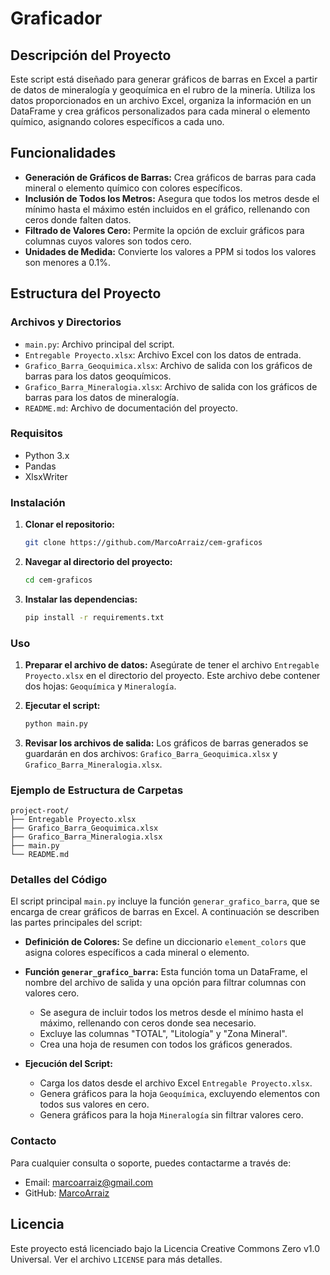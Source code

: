 
# Graficador

## Descripción del Proyecto

Este script está diseñado para generar gráficos de barras en Excel a partir de datos de mineralogía y geoquímica en el rubro de la minería. Utiliza los datos proporcionados en un archivo Excel, organiza la información en un DataFrame y crea gráficos personalizados para cada mineral o elemento químico, asignando colores específicos a cada uno.

## Funcionalidades

- **Generación de Gráficos de Barras:** Crea gráficos de barras para cada mineral o elemento químico con colores específicos.
- **Inclusión de Todos los Metros:** Asegura que todos los metros desde el mínimo hasta el máximo estén incluidos en el gráfico, rellenando con ceros donde falten datos.
- **Filtrado de Valores Cero:** Permite la opción de excluir gráficos para columnas cuyos valores son todos cero.
- **Unidades de Medida:** Convierte los valores a PPM si todos los valores son menores a 0.1%.

## Estructura del Proyecto

### Archivos y Directorios

- `main.py`: Archivo principal del script.
- `Entregable Proyecto.xlsx`: Archivo Excel con los datos de entrada.
- `Grafico_Barra_Geoquimica.xlsx`: Archivo de salida con los gráficos de barras para los datos geoquímicos.
- `Grafico_Barra_Mineralogia.xlsx`: Archivo de salida con los gráficos de barras para los datos de mineralogía.
- `README.md`: Archivo de documentación del proyecto.

### Requisitos

- Python 3.x
- Pandas
- XlsxWriter

### Instalación

1. **Clonar el repositorio:**
   ```bash
   git clone https://github.com/MarcoArraiz/cem-graficos
   ```
2. **Navegar al directorio del proyecto:**
   ```bash
   cd cem-graficos
   ```
3. **Instalar las dependencias:**
   ```bash
   pip install -r requirements.txt
   ```

### Uso

1. **Preparar el archivo de datos:**
   Asegúrate de tener el archivo `Entregable Proyecto.xlsx` en el directorio del proyecto. Este archivo debe contener dos hojas: `Geoquímica` y `Mineralogía`.

2. **Ejecutar el script:**
   ```bash
   python main.py
   ```

3. **Revisar los archivos de salida:**
   Los gráficos de barras generados se guardarán en dos archivos: `Grafico_Barra_Geoquimica.xlsx` y `Grafico_Barra_Mineralogia.xlsx`.

### Ejemplo de Estructura de Carpetas

```
project-root/
├── Entregable Proyecto.xlsx
├── Grafico_Barra_Geoquimica.xlsx
├── Grafico_Barra_Mineralogia.xlsx
├── main.py
└── README.md
```

### Detalles del Código

El script principal `main.py` incluye la función `generar_grafico_barra`, que se encarga de crear gráficos de barras en Excel. A continuación se describen las partes principales del script:

- **Definición de Colores:** Se define un diccionario `element_colors` que asigna colores específicos a cada mineral o elemento.
- **Función `generar_grafico_barra`:** Esta función toma un DataFrame, el nombre del archivo de salida y una opción para filtrar columnas con valores cero.
  - Se asegura de incluir todos los metros desde el mínimo hasta el máximo, rellenando con ceros donde sea necesario.
  - Excluye las columnas "TOTAL", "Litología" y "Zona Mineral".
  - Crea una hoja de resumen con todos los gráficos generados.

- **Ejecución del Script:**
  - Carga los datos desde el archivo Excel `Entregable Proyecto.xlsx`.
  - Genera gráficos para la hoja `Geoquímica`, excluyendo elementos con todos sus valores en cero.
  - Genera gráficos para la hoja `Mineralogía` sin filtrar valores cero.

### Contacto

Para cualquier consulta o soporte, puedes contactarme a través de:

- Email: marcoarraiz@gmail.com
- GitHub: [MarcoArraiz](https://github.com/MarcoArraiz)

## Licencia

Este proyecto está licenciado bajo la Licencia Creative Commons Zero v1.0 Universal. Ver el archivo `LICENSE` para más detalles.
